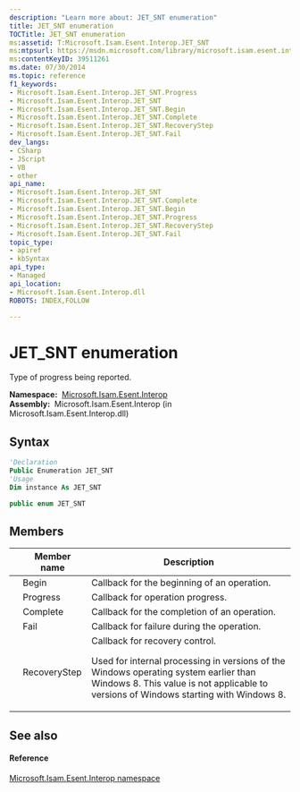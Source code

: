 ```yaml
---
description: "Learn more about: JET_SNT enumeration"
title: JET_SNT enumeration
TOCTitle: JET_SNT enumeration
ms:assetid: T:Microsoft.Isam.Esent.Interop.JET_SNT
ms:mtpsurl: https://msdn.microsoft.com/library/microsoft.isam.esent.interop.jet_snt(v=EXCHG.10)
ms:contentKeyID: 39511261
ms.date: 07/30/2014
ms.topic: reference
f1_keywords:
- Microsoft.Isam.Esent.Interop.JET_SNT.Progress
- Microsoft.Isam.Esent.Interop.JET_SNT
- Microsoft.Isam.Esent.Interop.JET_SNT.Begin
- Microsoft.Isam.Esent.Interop.JET_SNT.Complete
- Microsoft.Isam.Esent.Interop.JET_SNT.RecoveryStep
- Microsoft.Isam.Esent.Interop.JET_SNT.Fail
dev_langs:
- CSharp
- JScript
- VB
- other
api_name: 
- Microsoft.Isam.Esent.Interop.JET_SNT
- Microsoft.Isam.Esent.Interop.JET_SNT.Complete
- Microsoft.Isam.Esent.Interop.JET_SNT.Begin
- Microsoft.Isam.Esent.Interop.JET_SNT.Progress
- Microsoft.Isam.Esent.Interop.JET_SNT.RecoveryStep
- Microsoft.Isam.Esent.Interop.JET_SNT.Fail
topic_type: 
- apiref
- kbSyntax
api_type: 
- Managed
api_location: 
- Microsoft.Isam.Esent.Interop.dll
ROBOTS: INDEX,FOLLOW

---
```


# JET_SNT enumeration

Type of progress being reported.

**Namespace:**  [Microsoft.Isam.Esent.Interop](./microsoft.isam.esent.interop-namespace.md)  
**Assembly:**  Microsoft.Isam.Esent.Interop (in Microsoft.Isam.Esent.Interop.dll)

## Syntax

``` vb
'Declaration
Public Enumeration JET_SNT
'Usage
Dim instance As JET_SNT
```

``` csharp
public enum JET_SNT
```

## Members


|  | Member name | Description | 
|--|-------------|-------------|
|  | Begin | Callback for the beginning of an operation. | 
|  | Progress | Callback for operation progress. | 
|  | Complete | Callback for the completion of an operation. | 
|  | Fail | Callback for failure during the operation. | 
|  | RecoveryStep | Callback for recovery control.<p>Used for internal processing in versions of the Windows operating system earlier than Windows 8. This value is not applicable to versions of Windows starting with Windows 8.</p> | 



## See also

#### Reference

[Microsoft.Isam.Esent.Interop namespace](./microsoft.isam.esent.interop-namespace.md)
